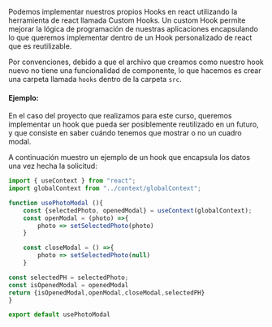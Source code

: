 Podemos implementar nuestros propios Hooks en react utilizando la herramienta de react llamada Custom Hooks. Un custom Hook permite mejorar la lógica de programación de nuestras aplicaciones encapsulando lo que queremos implementar dentro de un Hook personalizado de react que es reutilizable.


Por convenciones, debido a que el archivo que creamos como nuestro hook nuevo no tiene una funcionalidad de componente, lo que hacemos es crear una carpeta llamada `hooks` dentro de la carpeta `src`.

#### Ejemplo:
En el caso del proyecto que realizamos para este curso, queremos implementar un hook que pueda ser posiblemente reutilizado en un futuro, y que consiste en saber cuándo tenemos que mostrar o no un cuadro modal.

A continuación muestro un ejemplo de un hook que encapsula los datos una vez hecha la solicitud:

```jsx
import { useContext } from "react";
import globalContext from "../context/globalContext";

function usePhotoModal (){
	const {selectedPhoto, openedModal} = useContext(globalContext);
	const openModal = (photo) =>{
		photo => setSelectedPhoto(photo)
	}

	const closeModal = () =>{
		photo => setSelectedPhoto(null)
	}

const selectedPH = selectedPhoto;
const isOpenedModal = openedModal
return {isOpenedModal,openModal,closeModal,selectedPH}
}

export default usePhotoModal
```